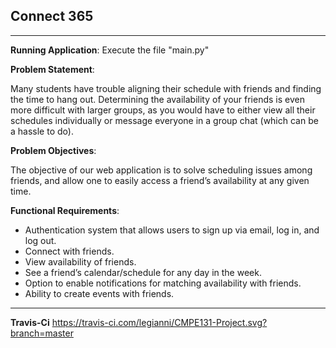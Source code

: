 ## Connect 365
---
**Running Application**:
Execute the file "main.py"

**Problem Statement**:

Many students have trouble aligning their schedule with friends and finding the time to hang out. Determining the availability of your friends is even more difficult with larger groups, as you would have to either view all their schedules individually or message everyone in a group chat (which can be a hassle to do).

**Problem Objectives**:

The objective of our web application is to solve scheduling issues among friends, and allow one to easily access a friend’s availability at any given time.

**Functional Requirements**:

- Authentication system that allows users to sign up via email, log in, and log out.
- Connect with friends.
- View availability of friends.
- See a friend’s calendar/schedule for any day in the week.
- Option to enable notifications for matching availability with friends.
- Ability to create events with friends.
---

**Travis-Ci**
https://travis-ci.com/legianni/CMPE131-Project.svg?branch=master
